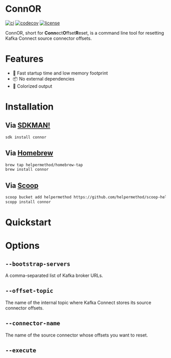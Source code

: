 # ConnOR

[![ci](https://github.com/helpermethod/connor/actions/workflows/ci.yml/badge.svg)](https://github.com/helpermethod/connor/actions/workflows/ci.yml)
[![codecov](https://codecov.io/gh/helpermethod/connor/branch/main/graph/badge.svg?token=niYlJRkALi)](https://codecov.io/gh/helpermethod/connor)
[![license](https://badgen.net/badge/license/Apache%20Licence%202.0/blue)](https://github.com/helpermethod/connor/blob/main/LICENSE)

ConnOR, short for **Conn**ect**O**ffset**R**eset, is a command line tool for resetting Kafka Connect source connector offsets.

# Features

* :rocket: Fast startup time and low memory footprint
* :package: No external dependencies
* :rainbow: Colorized output

# Installation

## Via [SDKMAN!](https://sdkman.io/)

```sh
sdk install connor
```

## Via [Homebrew](https://brew.sh/)

```sh
brew tap helpermethod/homebrew-tap
brew install connor
```

## Via [Scoop](https://scoop.sh/)

```sh
scoop bucket add helpermethod https://github.com/helpermethod/scoop-helpermethod.git
scopp install connor
```

# Quickstart



# Options

## `--bootstrap-servers`

A comma-separated list of Kafka broker URLs.

## `--offset-topic`

The name of the internal topic where Kafka Connect stores its source connector offsets.

## `--connector-name`

The name of the source connector whose offsets you want to reset.

## `--execute`

